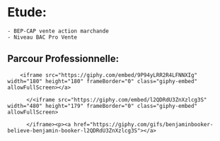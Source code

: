 
  
  <h1>Etude:</h1>

    - BEP-CAP vente action marchande
    - Niveau BAC Pro Vente







  <body>
   
   <h2>Parcour Professionnelle:</h2>


        <iframe src="https://giphy.com/embed/9P94yLRR2R4LFNNXIg" width="180" height="180" frameBorder="0" class="giphy-embed" allowFullScreen></a>

          </<iframe src="https://giphy.com/embed/l2QDRdU3ZnXzlcg3S" width="480" height="179" frameBorder="0" class="giphy-embed" allowFullScreen>

          </iframe><p><a href="https://giphy.com/gifs/benjaminbooker-believe-benjamin-booker-l2QDRdU3ZnXzlcg3S"></a>
   </body>
